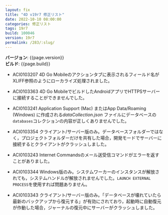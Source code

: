 ```yaml
---
layout: fix
title: "4D v19r7 修正リスト"
date: 2022-10-10 08:00:00
categories: 修正リスト
tags: 19r7
build: 100046
version: 19r7
permalink: /283/:slug/
---
```


**バージョン**: {{page.version}}  
**ビルド**: {{page.build}} 

* ACI0103207 4D Go Mobileのアクションタブに表示されるフィールド名がXLIFF参照のようにローカライズ処理されました。

* ACI0103363 4D Go MobileでビルドしたAndroidアプリでHTTPSサーバーに接続することができませんでした。

* ACI0103241 Application Support (Mac) またはApp Data/Roaming (Windows) に作成される*dataCollection.json* ファイルにデータベースの`databases`コレクションの内容が正しくありませんでした。

* ACI0103354 クライアント/サーバー版のみ。データベースフォルダーではなく，プロジェクトフォルダーだけを共有した場合，開発モードでサーバーに接続するとクライアントがクラッシュしました。

* ACI0103243 Internet Commandsのメール送受信コマンドがエラーを返すことがありました。

* ACI0103344 Windows版のみ。システムワーカーのインスタンスが解放されても，システムハンドルが解放されませんでした。`LAUNCH EXTERNAL PROCESS`を使用すれば問題ありません。

* ACI0103343 クライアント/サーバー版のみ。「データベースが壊れていたら最新のバックアップから復元する」が有効にされており，起動時に自動復元が作動した場合，ジャーナルの復元中にサーバーがクラッシュしました。

